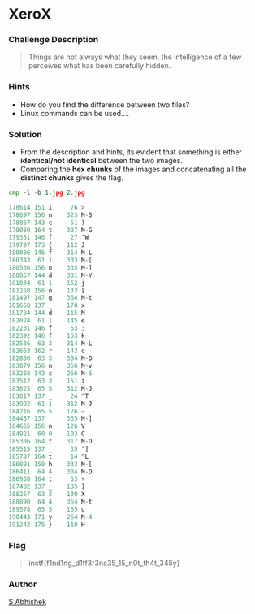 # XeroX

### Challenge Description

> Things are not always what they seem, the intelligence of a few perceives what has been carefully hidden.

### Hints

- How do you find the difference between two files?
- Linux commands can be used....

### Solution 

- From the description and hints, its evident that something is either **identical/not identical** between the two images.
- Comparing the **hex chunks** of the images and concatenating all the **distinct chunks** gives the flag.

```py
cmp -l -b 1.jpg 2.jpg
```

```py
178614 151 i     76 >
178697 156 n    323 M-S
178857 143 c     51 )
179080 164 t    307 M-G
179351 146 f     27 ^W
179797 173 {    112 J
180086 146 f    314 M-L
180343  61 1    333 M-[
180536 156 n    335 M-]
180857 144 d    331 M-Y
181034  61 1    152 j
181258 156 n    133 [
181497 147 g    364 M-t
181658 137 _    170 x
181784 144 d    115 M
182024  61 1    145 e
182231 146 f     63 3
182392 146 f    153 k
182536  63 3    314 M-L
182663 162 r    143 c
182856  63 3    304 M-D
183079 156 n    366 M-v
183288 143 c    266 M-6
183512  63 3    151 i
183625  65 5    312 M-J
183817 137 _     24 ^T
183992  61 1    312 M-J
184216  65 5    176 ~
184457 137 _    335 M-]
184665 156 n    126 V
184921  60 0    103 C
185306 164 t    317 M-O
185515 137 _     35 ^]
185787 164 t     14 ^L
186091 150 h    333 M-[
186411  64 4    304 M-D
186938 164 t     53 +
187482 137 _    135 ]
188267  63 3    130 X
188890  64 4    364 M-t
189578  65 5    165 u
190443 171 y    264 M-4
191242 175 }    110 H
```

### Flag

> inctf{f1nd1ng_d1ff3r3nc35_15_n0t_th4t_345y}

### Author

[S Abhishek](https://twitter.com/a3X3k)
